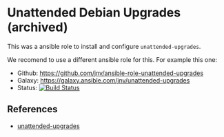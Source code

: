  Unattended Debian Upgrades (archived)
==========================

This was a ansible role to install and configure `unattended-upgrades`.


We recomend to use a different ansible role for this. For example this one:
+ Github: https://github.com/jnv/ansible-role-unattended-upgrades
+ Galaxy: https://galaxy.ansible.com/jnv/unattended-upgrades
+ Status: [![Build Status](https://travis-ci.org/jnv/ansible-role-unattended-upgrades.svg?branch=master)](https://travis-ci.org/jnv/ansible-role-unattended-upgrades)


References
----------

* [unattended-upgrades](https://github.com/mvo5/unattended-upgrades/blob/master/README.md)
